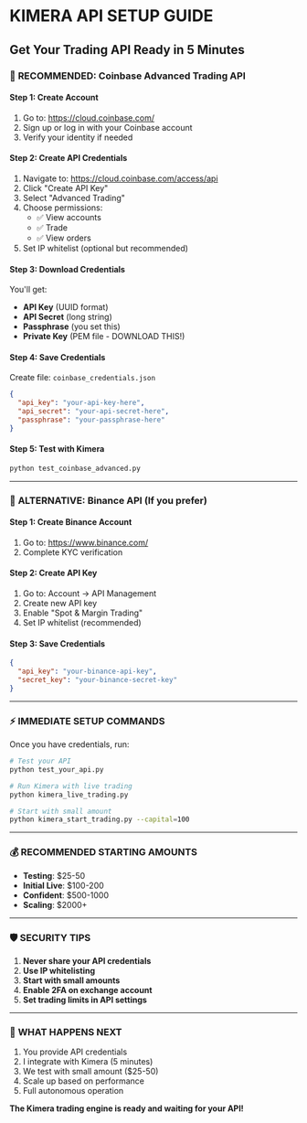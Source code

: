 # KIMERA API SETUP GUIDE
## Get Your Trading API Ready in 5 Minutes

### 🎯 **RECOMMENDED: Coinbase Advanced Trading API**

#### **Step 1: Create Account**
1. Go to: https://cloud.coinbase.com/
2. Sign up or log in with your Coinbase account
3. Verify your identity if needed

#### **Step 2: Create API Credentials**
1. Navigate to: https://cloud.coinbase.com/access/api
2. Click "Create API Key"
3. Select "Advanced Trading" 
4. Choose permissions:
   - ✅ View accounts
   - ✅ Trade
   - ✅ View orders
5. Set IP whitelist (optional but recommended)

#### **Step 3: Download Credentials**
You'll get:
- **API Key** (UUID format)
- **API Secret** (long string)
- **Passphrase** (you set this)
- **Private Key** (PEM file - DOWNLOAD THIS!)

#### **Step 4: Save Credentials**
Create file: `coinbase_credentials.json`
```json
{
  "api_key": "your-api-key-here",
  "api_secret": "your-api-secret-here", 
  "passphrase": "your-passphrase-here"
}
```

#### **Step 5: Test with Kimera**
```bash
python test_coinbase_advanced.py
```

---

### 🔄 **ALTERNATIVE: Binance API (If you prefer)**

#### **Step 1: Create Binance Account**
1. Go to: https://www.binance.com/
2. Complete KYC verification

#### **Step 2: Create API Key**
1. Go to: Account → API Management
2. Create new API key
3. Enable "Spot & Margin Trading"
4. Set IP whitelist (recommended)

#### **Step 3: Save Credentials**
```json
{
  "api_key": "your-binance-api-key",
  "secret_key": "your-binance-secret-key"
}
```

---

### ⚡ **IMMEDIATE SETUP COMMANDS**

Once you have credentials, run:

```bash
# Test your API
python test_your_api.py

# Run Kimera with live trading
python kimera_live_trading.py

# Start with small amount
python kimera_start_trading.py --capital=100
```

---

### 💰 **RECOMMENDED STARTING AMOUNTS**

- **Testing**: $25-50
- **Initial Live**: $100-200  
- **Confident**: $500-1000
- **Scaling**: $2000+

---

### 🛡️ **SECURITY TIPS**

1. **Never share your API credentials**
2. **Use IP whitelisting**
3. **Start with small amounts**
4. **Enable 2FA on exchange account**
5. **Set trading limits in API settings**

---

### 🎯 **WHAT HAPPENS NEXT**

1. You provide API credentials
2. I integrate with Kimera (5 minutes)
3. We test with small amount ($25-50)
4. Scale up based on performance
5. Full autonomous operation

**The Kimera trading engine is ready and waiting for your API!** 